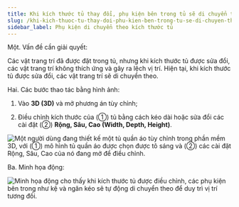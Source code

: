 ```yaml
---
title: Khi kích thước tủ thay đổi, phụ kiện bên trong tủ sẽ di chuyển theo
slug: /khi-kich-thuoc-tu-thay-doi-phu-kien-ben-trong-tu-se-di-chuyen-theo
sidebar_label: Phụ kiện di chuyển theo kích thước tủ
---
```


Một. Vấn đề cần giải quyết:

Các vật trang trí đã được đặt trong tủ, nhưng khi kích thước tủ được sửa đổi, các vật trang trí không thích ứng và gây ra lệch vị trí. Hiện tại, khi kích thước tủ được sửa đổi, các vật trang trí sẽ di chuyển theo.

Hai. Các bước thao tác bằng hình ảnh:

1. Vào **3D (3D)** và mở phương án tùy chỉnh;

2. Điều chỉnh kích thước của (①) tủ bằng cách kéo dài hoặc sửa đổi các cài đặt (②) **Rộng, Sâu, Cao (Width, Depth, Height)**.

![Một người dùng đang thiết kế một tủ quần áo tùy chỉnh trong phần mềm 3D, với (①) mô hình tủ quần áo được chọn được tô sáng và (②) các cài đặt Rộng, Sâu, Cao của nó đang mở để điều chỉnh.](https://storage.googleapis.com/jegavn_kb/images/db64b7c5-ba4d-40d1-8062-7b238ba2b761.png)

Ba. Minh họa động:

![Minh họa động cho thấy khi kích thước tủ được điều chỉnh, các phụ kiện bên trong như kệ và ngăn kéo sẽ tự động di chuyển theo để duy trì vị trí tương đối.](https://storage.googleapis.com/jegavn_kb/images/a074f4a4-3b7c-4be6-b253-c16d11bc717d.gif)